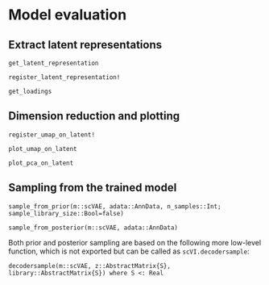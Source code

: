 # Model evaluation 

## Extract latent representations

```@docs
get_latent_representation
```

```@docs
register_latent_representation!
```

```@docs
get_loadings
```

## Dimension reduction and plotting

```@docs
register_umap_on_latent!
```

```@docs
plot_umap_on_latent
```

```@docs
plot_pca_on_latent
```

## Sampling from the trained model 

```@docs
sample_from_prior(m::scVAE, adata::AnnData, n_samples::Int; sample_library_size::Bool=false)
```

```@docs
sample_from_posterior(m::scVAE, adata::AnnData)
```

Both prior and posterior sampling are based on the following more low-level function, which is not exported but can be called as `scVI.decodersample`:

```@docs
decodersample(m::scVAE, z::AbstractMatrix{S}, library::AbstractMatrix{S}) where S <: Real 
```
